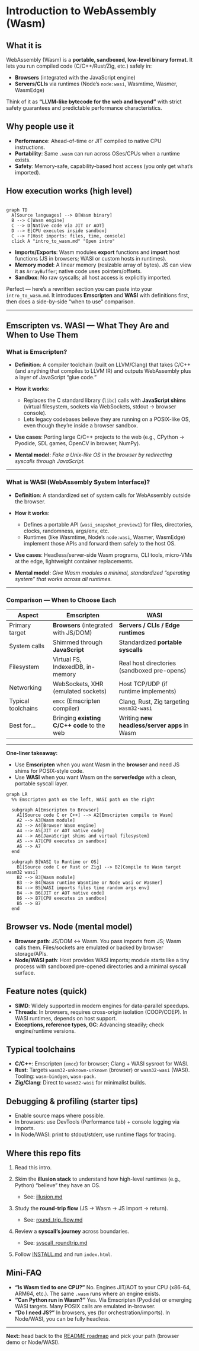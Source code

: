 # Introduction to WebAssembly (Wasm)

## What it is
WebAssembly (Wasm) is a **portable, sandboxed, low-level binary format**. It lets you run compiled code (C/C++/Rust/Zig, etc.) safely in:
- **Browsers** (integrated with the JavaScript engine)
- **Servers/CLIs** via runtimes (Node’s `node:wasi`, Wasmtime, Wasmer, WasmEdge)

Think of it as **“LLVM-like bytecode for the web and beyond”** with strict safety guarantees and predictable performance characteristics.

## Why people use it
- **Performance**: Ahead-of-time or JIT compiled to native CPU instructions.
- **Portability**: Same `.wasm` can run across OSes/CPUs when a runtime exists.
- **Safety**: Memory-safe, capability-based host access (you only get what’s imported).

## How execution works (high level)

```mermaid

graph TD
  A[Source languages] --> B[Wasm binary]
  B --> C[Wasm engine]
  C --> D[Native code via JIT or AOT]
  D --> E[CPU executes inside sandbox]
  C --> F[Host imports: files, time, console]
  click A "intro_to_wasm.md" "Open intro"
```

* **Imports/Exports**: Wasm modules **export** functions and **import** host functions (JS in browsers; WASI or custom hosts in runtimes).
* **Memory model**: A linear memory (resizable array of bytes). JS can view it as `ArrayBuffer`; native code uses pointers/offsets.
* **Sandbox**: No raw syscalls; all host access is explicitly imported.

Perfect — here’s a rewritten section you can paste into your `intro_to_wasm.md`.
It introduces **Emscripten** and **WASI** with definitions first, then does a side-by-side “when to use” comparison.

---

## Emscripten vs. WASI — What They Are and When to Use Them

### What is **Emscripten**?

* **Definition**: A compiler toolchain (built on LLVM/Clang) that takes C/C++ (and anything that compiles to LLVM IR) and outputs WebAssembly plus a layer of JavaScript “glue code.”
* **How it works**:

  * Replaces the C standard library (`libc`) calls with **JavaScript shims** (virtual filesystem, sockets via WebSockets, stdout → browser console).
  * Lets legacy codebases believe they are running on a POSIX-like OS, even though they’re inside a browser sandbox.
* **Use cases**: Porting large C/C++ projects to the web (e.g., CPython → Pyodide, SDL games, OpenCV in browser, NumPy).
* **Mental model**: *Fake a Unix-like OS in the browser by redirecting syscalls through JavaScript.*

---

### What is **WASI (WebAssembly System Interface)**?

* **Definition**: A standardized set of system calls for WebAssembly outside the browser.
* **How it works**:

  * Defines a portable API (`wasi_snapshot_preview1`) for files, directories, clocks, randomness, args/env, etc.
  * Runtimes (like Wasmtime, Node’s `node:wasi`, Wasmer, WasmEdge) implement those APIs and forward them safely to the host OS.
* **Use cases**: Headless/server-side Wasm programs, CLI tools, micro-VMs at the edge, lightweight container replacements.
* **Mental model**: *Give Wasm modules a minimal, standardized “operating system” that works across all runtimes.*

---

### Comparison — When to Choose Each

| Aspect             | **Emscripten**                              | **WASI**                                     |
| ------------------ | ------------------------------------------- | -------------------------------------------- |
| Primary target     | **Browsers** (integrated with JS/DOM)       | **Servers / CLIs / Edge runtimes**           |
| System calls       | Shimmed through **JavaScript**              | Standardized **portable syscalls**           |
| Filesystem         | Virtual FS, IndexedDB, in-memory            | Real host directories (sandboxed pre-opens)  |
| Networking         | WebSockets, XHR (emulated sockets)          | Host TCP/UDP (if runtime implements)         |
| Typical toolchains | `emcc` (Emscripten compiler)                | Clang, Rust, Zig targeting `wasm32-wasi`     |
| Best for…          | Bringing **existing C/C++ code** to the web | Writing **new headless/server apps** in Wasm |

---

**One-liner takeaway:**

* Use **Emscripten** when you want Wasm in the **browser** and need JS shims for POSIX-style code.
* Use **WASI** when you want Wasm on the **server/edge** with a clean, portable syscall layer.

```mermaid
graph LR
  %% Emscripten path on the left, WASI path on the right

  subgraph A[Emscripten to Browser]
    A1[Source code C or C++] --> A2[Emscripten compile to Wasm]
    A2 --> A3[Wasm module]
    A3 --> A4[Browser Wasm engine]
    A4 --> A5[JIT or AOT native code]
    A4 --> A6[JavaScript shims and virtual filesystem]
    A5 --> A7[CPU executes in sandbox]
    A6 --> A7
  end

  subgraph B[WASI to Runtime or OS]
    B1[Source code C or Rust or Zig] --> B2[Compile to Wasm target wasm32 wasi]
    B2 --> B3[Wasm module]
    B3 --> B4[Wasm runtime Wasmtime or Node wasi or Wasmer]
    B4 --> B5[WASI imports files time random args env]
    B4 --> B6[JIT or AOT native code]
    B6 --> B7[CPU executes in sandbox]
    B5 --> B7
  end
```


## Browser vs. Node (mental model)

* **Browser path**: JS/DOM ↔ Wasm. You pass imports from JS; Wasm calls them. Files/sockets are emulated or backed by browser storage/APIs.
* **Node/WASI path**: Host provides WASI imports; module starts like a tiny process with sandboxed pre-opened directories and a minimal syscall surface.

## Feature notes (quick)

* **SIMD**: Widely supported in modern engines for data-parallel speedups.
* **Threads**: In browsers, requires cross-origin isolation (COOP/COEP). In WASI runtimes, depends on host support.
* **Exceptions, reference types, GC**: Advancing steadily; check engine/runtime versions.

## Typical toolchains

* **C/C++**: Emscripten (`emcc`) for browser; Clang + WASI sysroot for WASI.
* **Rust**: Targets `wasm32-unknown-unknown` (browser) or `wasm32-wasi` (WASI). Tooling: `wasm-bindgen`, `wasm-pack`.
* **Zig/Clang**: Direct to `wasm32-wasi` for minimalist builds.

## Debugging & profiling (starter tips)

* Enable source maps where possible.
* In browsers: use DevTools (Performance tab) + console logging via imports.
* In Node/WASI: print to stdout/stderr, use runtime flags for tracing.

## Where this repo fits

1. Read this intro.
2. Skim the **illusion stack** to understand how high-level runtimes (e.g., Python) “believe” they have an OS.

   * See: [illusion.md](./illusion.md)
3. Study the **round-trip flow** (JS → Wasm → JS import → return).

   * See: [round\_trip\_flow.md](./round_trip_flow.md)
4. Review a **syscall’s journey** across boundaries.

   * See: [syscall\_roundtrip.md](./syscall_roundtrip.md)
5. Follow [INSTALL.md](./INSTALL.md) and run `index.html`.

## Mini-FAQ

* **“Is Wasm tied to one CPU?”** No. Engines JIT/AOT to your CPU (x86-64, ARM64, etc.). The same `.wasm` runs where an engine exists.
* **“Can Python run in Wasm?”** Yes. Via Emscripten (Pyodide) or emerging WASI targets. Many POSIX calls are emulated in-browser.
* **“Do I need JS?”** In browsers, yes (for orchestration/imports). In Node/WASI, you can be fully headless.

---

**Next:** head back to the [README roadmap](./README.md) and pick your path (browser demo or Node/WASI).


